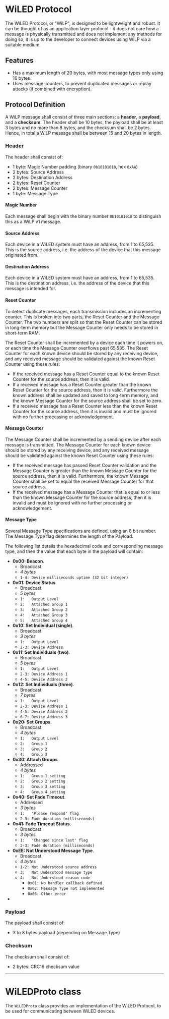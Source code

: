 # WiLED Protocol

The WiLED Protocol, or "WiLP", is designed to be lightweight and robust. It can be thought of as an application layer protocol - it does not care how a message is physically transmitted and does not implement any methods for doing so, it is up to the developer to connect devices using WiLP via a suitable medium. 

## Features

- Has a maximum length of 20 bytes, with most message types only using 16 bytes. 
- Uses message counters, to prevent duplicated messages or replay attacks (if combined with encryption). 

## Protocol Definition

A WiLP message shall consist of three main sections: a **header**, a **payload**, and a **checksum**. The header shall be 10 bytes, the payload shall be at least 3 bytes and no more than 8 bytes, and the checksum shall be 2 bytes. Hence, in total a WiLP message shall be between 15 and 20 bytes in length. 

### Header

The header shall consist of:

- 1 byte:  Magic Number padding (binary `0b10101010`, hex `0xAA`)
- 2 bytes: Source Address
- 2 bytes: Destination Address
- 2 bytes: Reset Counter
- 2 bytes: Message Counter
- 1 byte:  Message Type

#### Magic Number

Each message shall begin with the binary number `0b10101010` to distinguish this as a WiLP v1 message. 

#### Source Address

Each device in a WiLED system must have an address, from 1 to 65,535. This is the source address, i.e. the address of the device that this message originated from. 

#### Destination Address

Each device in a WiLED system must have an address, from 1 to 65,535. This is the destination address, i.e. the address of the device that this message is intended for. 

#### Reset Counter

To detect duplicate messages, each transmission includes an incrementing counter. This is broken into two parts, the Reset Counter and the Message Counter. The two numbers are split so that the Reset Counter can be stored in long-term memory but the Message Counter only needs to be stored in short-term RAM. 

The Reset Counter shall be incremented by a device each time it powers on, or each time the Message Counter overflows past 65,535. The Reset Counter for each known device should be stored by any receiving device, and any received message should be validated against the known Reset Counter using these rules: 

- If the received message has a Reset Counter equal to the known Reset Counter for the source address, then it is valid. 
- If a received message has a Reset Counter greater than the known Reset Counter for the source address, then it is valid. Furthermore the known address shall be updated and saved to long-term memory, and the known Message Counter for the source address shall be set to zero. 
- If a received message has a Reset Counter less than the known Reset Counter for the source address, then it is invalid and must be ignored with no further processing or acknowledgement. 

#### Message Counter

The Message Counter shall be incremented by a sending device after each message is transmitted. The Message Counter for each known device should be stored by any receiving device, and any received message should be validated against the known Reset Counter using these rules:

- If the received message has passed Reset Counter validation and the Message Counter is greater than the known Message Counter for the source address, then it is valid. Furthermore, the known Message Counter shall be set to equal the received Message Counter for that source address. 
- If the received message has a Message Counter that is equal to or less than the known Message Counter for the source address, then it is invalid and must be ignored with no further processing or acknowledgement. 

#### Message Type

Several Message Type specifications are defined, using an 8 bit number. The Message Type flag determines the length of the Payload. 

The following list details the hexadecimal code and corresponding message type, and then the value that each byte in the payload will contain: 

  - **0x00: Beacon**.
    - Broadcast
    - _4 bytes_
    - `1-4: Device milliseconds uptime (32 bit integer)`
  - **0x01: Device Status**. 
    - Broadcast
    - _5 bytes_
    - `1:   Output Level`
    - `2:   Attached Group 1`
    - `3:   Attached Group 2`
    - `4:   Attached Group 3`
    - `5:   Attached Group 4`
  - **0x10: Set Individual (single)**. 
    - Broadcast
    - _3 bytes_ 
    - `1:   Output Level`
    - `2-3: Device Address`
  - **0x11: Set Individuals (two)**. 
    - Broadcast
    - _5 bytes_
    - `1:   Output Level`
    - `2-3: Device Address 1`
    - `4-5: Device Address 2`
  - **0x12: Set Individuals (three)**. 
    - Broadcast
    - _7 bytes_
    - `1:   Output Level`
    - `2-3: Device Address 1`
    - `4-5: Device Address 2`
    - `6-7: Device Address 3`
  - **0x20: Set Groups**. 
    - Broadcast
    - _4 bytes_ 
    - `1:   Output Level`
    - `2:   Group 1`
    - `3:   Group 2`
    - `4:   Group 3`
  - **0x30: Attach Groups**. 
    - Addressed
    - _4 bytes_
    - `1:   Group 1 setting`
    - `2:   Group 2 setting`
    - `3:   Group 3 setting`
    - `4:   Group 4 setting`
  - **0x40: Set Fade Timeout**.
    - Addressed
    - _3 bytes_
    - `1:   'Please respond' flag`
    - `2-3: Fade duration (milliseconds)`
  - **0x41: Fade Timeout Status**.
    - Broadcast
    - _3 bytes_
    - `1:   'Changed since last' flag`
    - `2-3: Fade duration (milliseconds)`
  - **0xEE: Not Understood Message Type**.
    - Broadcast
    - _4 bytes_
    - `1-2: Not Understood source address`
    - `3:   Not Understood message type`
    - `4:   Not Understood reason code`
      - `0x01: No handler callback defined`
      - `0x02: Message Type not implemented`
      - `0x08: Other error`
  - 


### Payload

The payload shall consist of:

- 3 to 8 bytes payload (depending on Message Type)

### Checksum

The checksum shall consist of:

- 2 bytes: CRC16 checksum value


_______________________________________________________________________

# WiLEDProto class

The `WiLEDProto` class provides an implementation of the WiLED Protocol, to be used for communicating between WiLED devices. 

